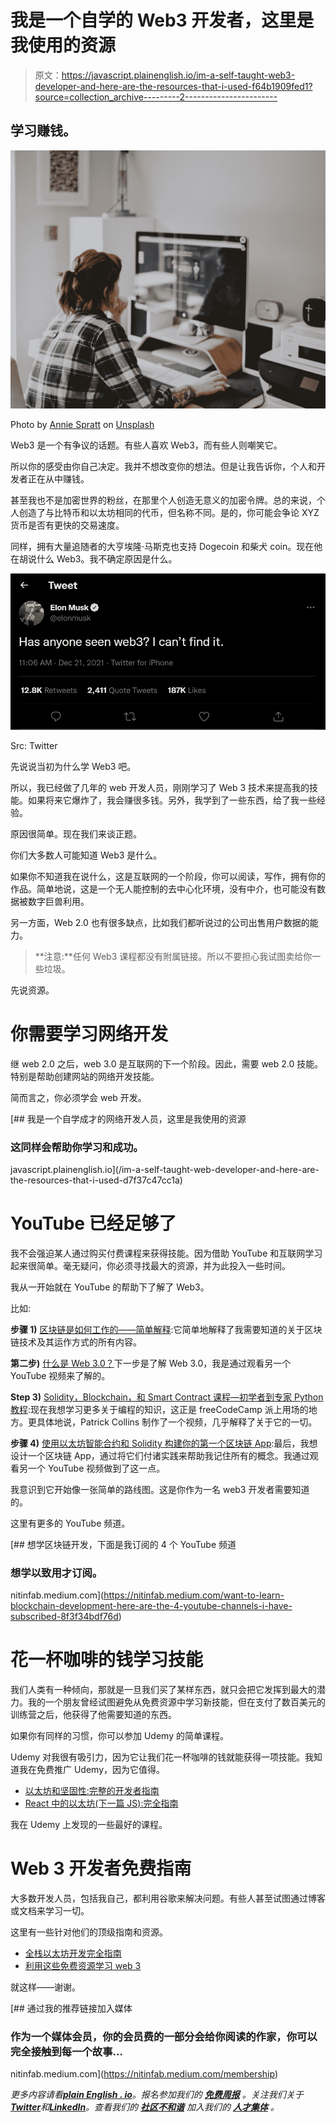 # 我是一个自学的 Web3 开发者，这里是我使用的资源

> 原文：<https://javascript.plainenglish.io/im-a-self-taught-web3-developer-and-here-are-the-resources-that-i-used-f64b1909fed1?source=collection_archive---------2----------------------->

## 学习赚钱。

![](img/d15cd068ab639136dfd8e22f1c0becad.png)

Photo by [Annie Spratt](https://unsplash.com/@anniespratt?utm_source=medium&utm_medium=referral) on [Unsplash](https://unsplash.com?utm_source=medium&utm_medium=referral)

Web3 是一个有争议的话题。有些人喜欢 Web3，而有些人则嘲笑它。

所以你的感受由你自己决定。我并不想改变你的想法。但是让我告诉你，个人和开发者正在从中赚钱。

甚至我也不是加密世界的粉丝，在那里个人创造无意义的加密令牌。总的来说，个人创造了与比特币和以太坊相同的代币，但名称不同。是的，你可能会争论 XYZ 货币是否有更快的交易速度。

同样，拥有大量追随者的大亨埃隆·马斯克也支持 Dogecoin 和柴犬 coin。现在他在胡说什么 Web3。我不确定原因是什么。

![](img/8e3aae110b5cd140d006c6b4dcca81d7.png)

Src: Twitter

先说说当初为什么学 Web3 吧。

所以，我已经做了几年的 web 开发人员，刚刚学习了 Web 3 技术来提高我的技能。如果将来它爆炸了，我会赚很多钱。另外，我学到了一些东西，给了我一些经验。

原因很简单。现在我们来谈正题。

你们大多数人可能知道 Web3 是什么。

如果你不知道我在说什么，这是互联网的一个阶段，你可以阅读，写作，拥有你的作品。简单地说，这是一个无人能控制的去中心化环境，没有中介，也可能没有数据被数字巨兽利用。

另一方面，Web 2.0 也有很多缺点，比如我们都听说过的公司出售用户数据的能力。

> **注意:**任何 Web3 课程都没有附属链接。所以不要担心我试图卖给你一些垃圾。

先说资源。

# 你需要学习网络开发

继 web 2.0 之后，web 3.0 是互联网的下一个阶段。因此，需要 web 2.0 技能。特别是帮助创建网站的网络开发技能。

简而言之，你必须学会 web 开发。

[](/im-a-self-taught-web-developer-and-here-are-the-resources-that-i-used-d7f37c47cc1a) [## 我是一个自学成才的网络开发人员，这里是我使用的资源

### 这同样会帮助你学习和成功。

javascript.plainenglish.io](/im-a-self-taught-web-developer-and-here-are-the-resources-that-i-used-d7f37c47cc1a) 

# YouTube 已经足够了

我不会强迫某人通过购买付费课程来获得技能。因为借助 YouTube 和互联网学习起来很简单。毫无疑问，你必须寻找最大的资源，并为此投入一些时间。

我从一开始就在 YouTube 的帮助下了解了 Web3。

比如:

**步骤 1)** [区块链是如何工作的——简单解释](https://youtu.be/SSo_EIwHSd4):它简单地解释了我需要知道的关于区块链技术及其运作方式的所有内容。

**第二步)** [什么是 Web 3.0？](https://youtu.be/nHhAEkG1y2U)下一步是了解 Web 3.0，我是通过观看另一个 YouTube 视频来了解的。

**Step 3)** [Solidity，Blockchain，和 Smart Contract 课程—初学者到专家 Python 教程](https://youtu.be/M576WGiDBdQ):现在我想学习更多关于编程的知识，这正是 freeCodeCamp 派上用场的地方。更具体地说，Patrick Collins 制作了一个视频，几乎解释了关于它的一切。

**步骤 4)** [使用以太坊智能合约和 Solidity 构建你的第一个区块链 App](https://youtu.be/coQ5dg8wM2o):最后，我想设计一个区块链 App，通过将它们付诸实践来帮助我记住所有的概念。我通过观看另一个 YouTube 视频做到了这一点。

我意识到它开始像一张简单的路线图。这是你作为一名 web3 开发者需要知道的。

这里有更多的 YouTube 频道。

[](https://nitinfab.medium.com/want-to-learn-blockchain-development-here-are-the-4-youtube-channels-i-have-subscribed-8f3f34bdf76d) [## 想学区块链开发，下面是我订阅的 4 个 YouTube 频道

### 想学以致用才订阅。

nitinfab.medium.com](https://nitinfab.medium.com/want-to-learn-blockchain-development-here-are-the-4-youtube-channels-i-have-subscribed-8f3f34bdf76d) 

# 花一杯咖啡的钱学习技能

我们人类有一种倾向，那就是一旦我们买了某样东西，就只会把它发挥到最大的潜力。我的一个朋友曾经试图避免从免费资源中学习新技能，但在支付了数百美元的训练营之后，他获得了他需要知道的东西。

如果你有同样的习惯，你可以参加 Udemy 的简单课程。

Udemy 对我很有吸引力，因为它让我们花一杯咖啡的钱就能获得一项技能。我知道我在免费推广 Udemy，因为它值得。

*   [以太坊和坚固性:完整的开发者指南](https://www.udemy.com/course/ethereum-and-solidity-the-complete-developers-guide/)
*   [React 中的以太坊(下一篇 JS):完全指南](https://www.udemy.com/course/solidity-ethereum-in-react-next-js-the-complete-guide/)

我在 Udemy 上发现的一些最好的课程。

# Web 3 开发者免费指南

大多数开发人员，包括我自己，都利用谷歌来解决问题。有些人甚至试图通过博客或文档来学习一切。

这里有一些针对他们的顶级指南和资源。

*   [全栈以太坊开发完全指南](https://dev.to/dabit3/the-complete-guide-to-full-stack-ethereum-development-3j13)
*   [利用这些免费资源学习 web 3](https://web3.career/learn-web3)

就这样——谢谢。

[](https://nitinfab.medium.com/membership) [## 通过我的推荐链接加入媒体

### 作为一个媒体会员，你的会员费的一部分会给你阅读的作家，你可以完全接触到每一个故事…

nitinfab.medium.com](https://nitinfab.medium.com/membership) 

*更多内容请看*[***plain English . io***](https://plainenglish.io/)*。报名参加我们的* [***免费周报***](http://newsletter.plainenglish.io/) *。关注我们关于*[***Twitter***](https://twitter.com/inPlainEngHQ)*和*[***LinkedIn***](https://www.linkedin.com/company/inplainenglish/)*。查看我们的* [***社区不和谐***](https://discord.gg/GtDtUAvyhW) *加入我们的* [***人才集体***](https://inplainenglish.pallet.com/talent/welcome) *。*
